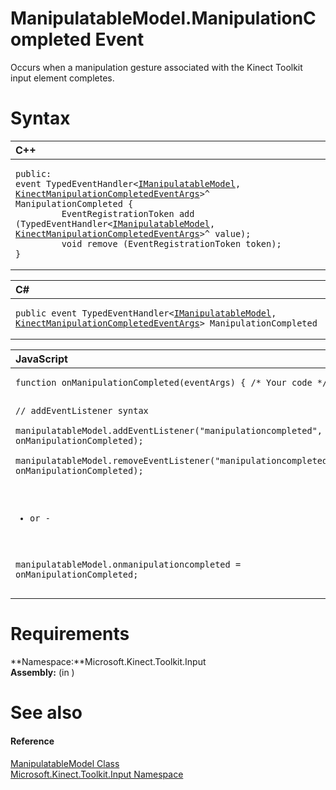 ManipulatableModel.ManipulationCompleted Event  
==============================================  

Occurs when a manipulation gesture associated with the Kinect Toolkit input element completes.<span id="syntaxSection"></span>

Syntax  
======  

<table>
<colgroup>
<col width="100%" />
</colgroup>
<thead>
<tr class="header">
<th align="left">C++</th>
</tr>
</thead>
<tbody>
<tr class="odd">
<td align="left"><pre><code>public:  
event TypedEventHandler&lt;<a href="../../IManipulatableModel.md">IManipulatableModel</a>, <a href="../../../Kinect.Input/KinectManipulationComple.md">KinectManipulationCompletedEventArgs</a>&gt;^ ManipulationCompleted {  
         EventRegistrationToken add (TypedEventHandler&lt;<a href="../../IManipulatableModel.md">IManipulatableModel</a>, <a href="../../../Kinect.Input/KinectManipulationComple.md">KinectManipulationCompletedEventArgs</a>&gt;^ value);  
         void remove (EventRegistrationToken token);  
}</code></pre></td>
</tr>
</tbody>
</table>

<table>
<colgroup>
<col width="100%" />
</colgroup>
<thead>
<tr class="header">
<th align="left">C#</th>
</tr>
</thead>
<tbody>
<tr class="odd">
<td align="left"><pre><code>public event TypedEventHandler&lt;<a href="../../IManipulatableModel.md">IManipulatableModel</a>, <a href="../../../Kinect.Input/KinectManipulationComple.md">KinectManipulationCompletedEventArgs</a>&gt; ManipulationCompleted</code></pre></td>
</tr>
</tbody>
</table>

<table>
<colgroup>
<col width="100%" />
</colgroup>
<thead>
<tr class="header">
<th align="left">JavaScript</th>
</tr>
</thead>
<tbody>
<tr class="odd">
<td align="left"><pre><code>function onManipulationCompleted(eventArgs) { /* Your code */ }  

// addEventListener syntax  
manipulatableModel.addEventListener(&quot;manipulationcompleted&quot;, onManipulationCompleted);  
manipulatableModel.removeEventListener(&quot;manipulationcompleted&quot;, onManipulationCompleted);  

- or -  

manipulatableModel.onmanipulationcompleted = onManipulationCompleted;</code></pre></td>
</tr>
</tbody>
</table>

<span id="requirements"></span>

Requirements  
============  

**Namespace:**Microsoft.Kinect.Toolkit.Input  
**Assembly:** (in )  

<span id="ID4EX"></span>

See also  
========  

<span id="ID4EZ"></span>
#### Reference  

[ManipulatableModel Class](../../ManipulatableModel_Class.md)  
 [Microsoft.Kinect.Toolkit.Input Namespace](../../../Kinect.Toolkit.Input.md)  



<!--Please do not edit the data in the comment block below.-->
<!--
TOCTitle : ManipulationCompleted Event
RLTitle : ManipulatableModel.ManipulationCompleted Event
KeywordK : ManipulationCompleted event
KeywordK : ManipulatableModel.ManipulationCompleted event
KeywordF : Microsoft.Kinect.Toolkit.Input.ManipulatableModel.ManipulationCompleted
KeywordF : ManipulatableModel.ManipulationCompleted
KeywordF : ManipulationCompleted
KeywordF : Microsoft.Kinect.Toolkit.Input.ManipulatableModel.ManipulationCompleted
KeywordA : E:Microsoft.Kinect.Toolkit.Input.ManipulatableModel.ManipulationCompleted
AssetID : E:Microsoft.Kinect.Toolkit.Input.ManipulatableModel.ManipulationCompleted
Locale : en-us
CommunityContent : 1
APIType : Managed
APILocation : 
APIName : Microsoft.Kinect.Toolkit.Input.ManipulatableModel.ManipulationCompleted
TargetOS : Windows
TopicType : kbSyntax
DevLang : VB
DevLang : CSharp
DevLang : JavaScript
DevLang : C++
DocSet : K4Wv2
ProjType : K4Wv2Proj
Technology : Kinect for Windows
Product : Kinect for Windows SDK v2
productversion : 20
-->
